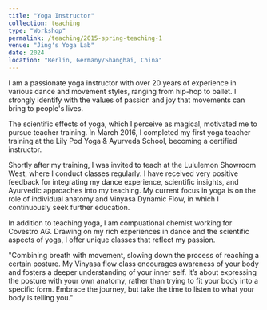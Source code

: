 ```yaml
---
title: "Yoga Instructor"
collection: teaching
type: "Workshop"
permalink: /teaching/2015-spring-teaching-1
venue: "Jing's Yoga Lab"
date: 2024
location: "Berlin, Germany/Shanghai, China"
---
```


I am a passionate yoga instructor with over 20 years of experience in various dance and movement styles, ranging from hip-hop to ballet. I strongly identify with the values of passion and joy that movements can bring to people's lives.

The scientific effects of yoga, which I perceive as magical, motivated me to pursue teacher training. In March 2016, I completed my first yoga teacher training at the Lily Pod Yoga & Ayurveda School, becoming a certified instructor.

Shortly after my training, I was invited to teach at the Lululemon Showroom West, where I conduct classes regularly. I have received very positive feedback for integrating my dance experience, scientific insights, and Ayurvedic approaches into my teaching. My current focus in yoga is on the role of individual anatomy and Vinyasa Dynamic Flow, in which I continuously seek further education.

In addition to teaching yoga, I am compuational chemist working for Covestro AG. Drawing on my rich experiences in dance and the scientific aspects of yoga, I offer unique classes that reflect my passion.

"Combining breath with movement, slowing down the process of reaching a certain posture. My Vinyasa flow class encourages awareness of your body and fosters a deeper understanding of your inner self. It’s about expressing the posture with your own anatomy, rather than trying to fit your body into a specific form. Embrace the journey, but take the time to listen to what your body is telling you."
